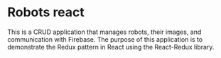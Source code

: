 # Robots react
This is a CRUD application that manages robots, their images, and communication with Firebase. The purpose of this application is to demonstrate the Redux pattern in React using the React-Redux library.
